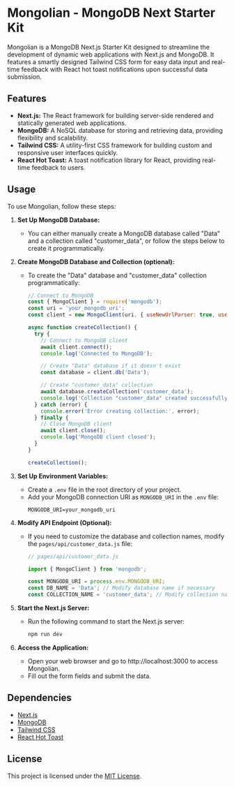 # Mongolian - MongoDB Next Starter Kit

Mongolian is a MongoDB Next.js Starter Kit designed to streamline the development of dynamic web applications with Next.js and MongoDB. It features a smartly designed Tailwind CSS form for easy data input and real-time feedback with React hot toast notifications upon successful data submission.

## Features

- **Next.js:** The React framework for building server-side rendered and statically generated web applications.
- **MongoDB:** A NoSQL database for storing and retrieving data, providing flexibility and scalability.
- **Tailwind CSS:** A utility-first CSS framework for building custom and responsive user interfaces quickly.
- **React Hot Toast:** A toast notification library for React, providing real-time feedback to users.

## Usage

To use Mongolian, follow these steps:

1. **Set Up MongoDB Database:**
   - You can either manually create a MongoDB database called "Data" and a collection called "customer_data", or follow the steps below to create it programmatically.

2. **Create MongoDB Database and Collection (optional):**
   - To create the "Data" database and "customer_data" collection programmatically:
     ```javascript
     // Connect to MongoDB
     const { MongoClient } = require('mongodb');
     const uri = 'your_mongodb_uri';
     const client = new MongoClient(uri, { useNewUrlParser: true, useUnifiedTopology: true });

     async function createCollection() {
       try {
         // Connect to MongoDB client
         await client.connect();
         console.log('Connected to MongoDB');

         // Create "Data" database if it doesn't exist
         const database = client.db('Data');

         // Create "customer_data" collection
         await database.createCollection('customer_data');
         console.log('Collection "customer_data" created successfully');
       } catch (error) {
         console.error('Error creating collection:', error);
       } finally {
         // Close MongoDB client
         await client.close();
         console.log('MongoDB client closed');
       }
     }

     createCollection();
     ```

3. **Set Up Environment Variables:**
   - Create a `.env` file in the root directory of your project.
   - Add your MongoDB connection URI as `MONGODB_URI` in the `.env` file:
     ```
     MONGODB_URI=your_mongodb_uri
     ```

4. **Modify API Endpoint (Optional):**
   - If you need to customize the database and collection names, modify the `pages/api/customer_data.js` file:
     ```javascript
     // pages/api/customer_data.js

     import { MongoClient } from 'mongodb';

     const MONGODB_URI = process.env.MONGODB_URI;
     const DB_NAME = 'Data'; // Modify database name if necessary
     const COLLECTION_NAME = 'customer_data'; // Modify collection name if necessary
     ```

5. **Start the Next.js Server:**
   - Run the following command to start the Next.js server:
     ```bash
     npm run dev
     ```

6. **Access the Application:**
   - Open your web browser and go to http://localhost:3000 to access Mongolian.
   - Fill out the form fields and submit the data.

## Dependencies

- [Next.js](https://nextjs.org/)
- [MongoDB](https://www.mongodb.com/)
- [Tailwind CSS](https://tailwindcss.com/)
- [React Hot Toast](https://react-hot-toast.com/)

## License

This project is licensed under the [MIT License](LICENSE).
